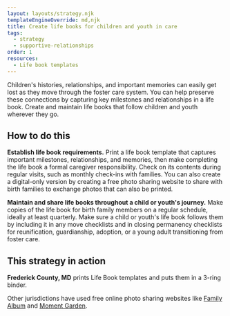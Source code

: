 ```yaml
---
layout: layouts/strategy.njk
templateEngineOverride: md,njk
title: Create life books for children and youth in care
tags:
  - strategy
  - supportive-relationships
order: 1
resources:
  - Life book templates
---
```

Children's histories, relationships, and important memories can easily get lost as they move through the foster care system. You can help preserve these connections by capturing key milestones and relationships in a life book. Create and maintain life books that follow children and youth wherever they go.

## How to do this

**Establish life book requirements.** Print a life book template that captures important milestones, relationships, and memories, then make completing the life book a formal caregiver responsibility. Check on its contents during regular visits, such as monthly check-ins with families. You can also create a digital-only version by creating a free photo sharing website to share with birth families to exchange photos that can also be printed.

**Maintain and share life books throughout a child or youth's journey.** Make copies of the life book for birth family members on a regular schedule, ideally at least quarterly. Make sure a child or youth's life book follows them by including it in any move checklists and in closing permanency checklists for reunification, guardianship, adoption, or a young adult transitioning from foster care.

## This strategy in action

**Frederick County, MD** prints Life Book templates and puts them in a 3-ring binder.

Other jurisdictions have used free online photo sharing websites like [Family Album](http://www.family-album.com) and [Moment Garden](http://www.momentgarden.com).